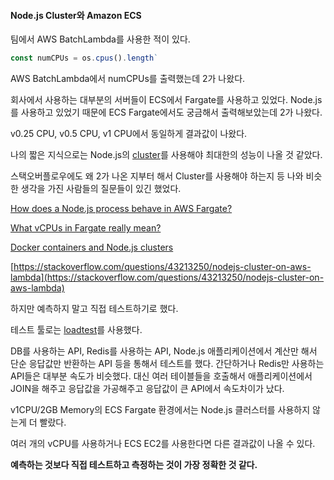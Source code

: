 #### Node.js Cluster와 Amazon ECS

팀에서 AWS BatchLambda를 사용한 적이 있다. 

```ts
const numCPUs = os.cpus().length`
```

AWS BatchLambda에서 numCPUs를 출력했는데 2가 나왔다.

회사에서 사용하는 대부분의 서버들이 ECS에서 Fargate를 사용하고 있었다. Node.js를 사용하고 있었기 때문에 ECS Fargate에서도 궁금해서 출력해보았는데 2가 나왔다.

v0.25 CPU, v0.5 CPU, v1 CPU에서 동일하게 결과값이 나왔다.

나의 짧은 지식으로는 Node.js의 [cluster](https://nodejs.org/api/cluster.html#cluster)를 사용해야 최대한의 성능이 나올 것 같았다.

스택오버플로우에도 왜 2가 나온 지부터 해서 Cluster를 사용해야 하는지 등 나와 비슷한 생각을 가진 사람들의 질문들이 있긴 했었다.

[How does a Node.js process behave in AWS Fargate?](https://stackoverflow.com/questions/63107690/how-does-a-node-js-process-behave-in-aws-fargate)

[What vCPUs in Fargate really mean?](https://stackoverflow.com/questions/52090968/what-vcpus-in-fargate-really-mean)

[Docker containers and Node.js clusters](https://stackoverflow.com/questions/28547993/docker-containers-and-node-js-clusters)

[https://stackoverflow.com/questions/43213250/nodejs-cluster-on-aws-lambda](https://stackoverflow.com/questions/43213250/nodejs-cluster-on-aws-lambda)

하지만 예측하지 말고 직접 테스트하기로 했다.

테스트 툴로는 [loadtest](https://github.com/alexfernandez/loadtest)를 사용했다.

DB를 사용하는 API, Redis를 사용하는 API, Node.js 애플리케이션에서 계산만 해서 단순 응답값만 반환하는 API 등을 통해서 테스트를 했다. 간단하거나 Redis만 사용하는 API들은 대부분 속도가 비슷했다. 대신 여러 테이블들을 호출해서 애플리케이션에서 JOIN을 해주고 응답값을 가공해주고 응답값이 큰 API에서 속도차이가 났다.

v1CPU/2GB Memory의 ECS Fargate 환경에서는 Node.js 클러스터를 사용하지 않는게 더 빨랐다.

여러 개의 vCPU를 사용하거나 ECS EC2를 사용한다면 다른 결과값이 나올 수 있다.

**예측하는 것보다 직접 테스트하고 측정하는 것이 가장 정확한 것 같다.**
